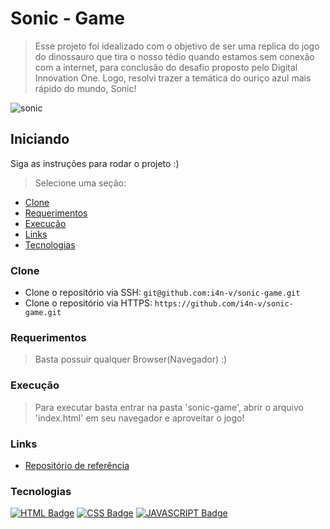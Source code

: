 # Sonic - Game

> Esse projeto foi idealizado com o objetivo de ser uma replica do jogo do dinossauro que tira o nosso tédio quando estamos sem conexão com a internet, para conclusão do desafio proposto pelo Digital Innovation One. Logo, resolvi trazer a temática do ouriço azul mais rápido do mundo, Sonic!

![sonic](https://user-images.githubusercontent.com/72396372/138204035-d55f8e6f-9b4d-48ae-b4e0-d51176a9f86d.png)

## Iniciando

Siga as instruções para rodar o projeto :)

>Selecione uma seção:

- [Clone](#Clone)
- [Requerimentos](#Requerimentos)
- [Execução](#Execução)
- [Links](#Links)
- [Tecnologias](#Tecnologias)

### Clone
- Clone o repositório via SSH: ``` git@github.com:i4n-v/sonic-game.git ```
- Clone o repositório via HTTPS: ``` https://github.com/i4n-v/sonic-game.git ```

### Requerimentos

> Basta possuir qualquer Browser(Navegador) :)

### Execução

> Para executar basta entrar na pasta 'sonic-game', abrir o arquivo 'index.html' em seu navegador e aproveitar o jogo!

### Links
- [Repositório de referência](https://github.com/celso-henrique/dio-dino-game)

### Tecnologias

[![HTML Badge](https://img.shields.io/badge/HTML5-E34F26?style=for-the-badge&logo=html5&logoColor=white)](https://developer.mozilla.org/pt-BR/docs/Web/HTML)
[![CSS Badge](https://img.shields.io/badge/CSS3-1572B6?style=for-the-badge&logo=css3&logoColor=white)](https://developer.mozilla.org/pt-BR/docs/Web/CSS)
[![JAVASCRIPT Badge](https://img.shields.io/badge/JavaScript-323330?style=for-the-badge&logo=javascript&logoColor=F7DF1E)](https://developer.mozilla.org/pt-BR/docs/Web/JavaScript)
